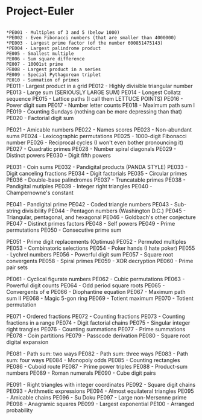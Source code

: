 Project-Euler
=============
<code>
*PE001 - Multiples of 3 and 5 (below 1000)
*PE002 - Even Fibonacci numbers (that are smaller than 4000000)
*PE003 - Largest prime factor (of the number 600851475143)
*PE004 - Largest palindrome product
PE005 - Smallest multiple
PE006 - Sum square difference
PE007 - 10001st prime
PE008 - Largest product in a series
PE009 - Special Pythagorean triplet
PE010 - Summation of primes
</code>
PE011 - Largest product in a grid
PE012 - Highly divisible triangular number
PE013 - Large sum (SERIOUSLY LARGE SUM)
PE014 - Longest Collatz sequence
PE015 - Lattice paths (I call them LETTUCE POINTS)
PE016 - Power digit sum
PE017 - Number letter counts
PE018 - Maximum path sum I
PE019 - Counting Sundays (nothing can be more depressing than that)
PE020 - Factorial digit sum

PE021 - Amicable numbers
PE022 - Names scores
PE023 - Non-abundant sums
PE024 - Lexicographic permutations
PE025 - 1000-digit Fibonacci number
PE026 - Reciprocal cycles (I won't even bother pronouncing it)
PE027 - Quadratic primes
PE028 - Number spiral diagonals
PE029 - Distinct powers
PE030 - Digit fifth powers

PE031 - Coin sums
PE032 - Pandigital products (PANDA STYLE)
PE033 - Digit canceling fractions
PE034 - Digit factorials
PE035 - Circular primes
PE036 - Double-base palindromes
PE037 - Truncatable primes
PE038 - Pandigital mutiples
PE039 - Integer right triangles
PE040 - Champernowne's constant

PE041 - Pandigital prime
PE042 - Coded triangle numbers
PE043 - Sub-string divisibility
PE044 - Pentagon numbers (Washington D.C.)
PE045 - Triangular, pentagonal, and hexagonal
PE046 - Goldbach's other conjecture
PE047 - Distinct primes factors
PE048 - Self powers
PE049 - Prime permutations
PE050 - Consecutive prime sum

PE051 - Prime digit replacements (Optimus)
PE052 - Permuted multiples
PE053 - Combinatoric selections
PE054 - Poker hands (I hate poker)
PE055 - Lychrel numbers
PE056 - Powerful digit sum
PE057 - Square root convergents
PE058 - Spiral primes
PE059 - XOR decryption
PE060 - Prime pair sets

PE061 - Cyclical figurate numbers
PE062 - Cubic permutations
PE063 - Powerful digit counts
PE064 - Odd period square roots
PE065 - Convergents of e
PE066 - Diophantine equation
PE067 - Maximum path sum II
PE068 - Magic 5-gon ring
PE069 - Totient maximum
PE070 - Totient permutation

PE071 - Ordered fractions
PE072 - Counting fractions
PE073 - Counting fractions in a range
PE074 - Digit factorial chains
PE075 - Singular integer right trangles
PE076 - Counting summations
PE077 - Prime summations
PE078 - Coin partitions
PE079 - Passcode derivation
PE080 - Square root digital expansion

PE081 - Path sum: two ways
PE082 - Path sum: three ways
PE083 - Path sum: four ways
PE084 - Monopoly odds
PE085 - Counting rectangles
PE086 - Cuboid route
PE087 - Prime power triples
PE088 - Product-sum numbers
PE089 - Roman numerals
PE090 - Cube digit pairs

PE091 - Right triangles with integer coordinates
PE092 - Square digit chains
PE093 - Arithmetic expressions
PE094 - Almost equilateral triangles
PE095 - Amicable chains
PE096 - Su Doku
PE097 - Large non-Mersenne prime
PE098 - Anagramic squares
PE099 - Largest exponential
PE100 - Arranged probability

